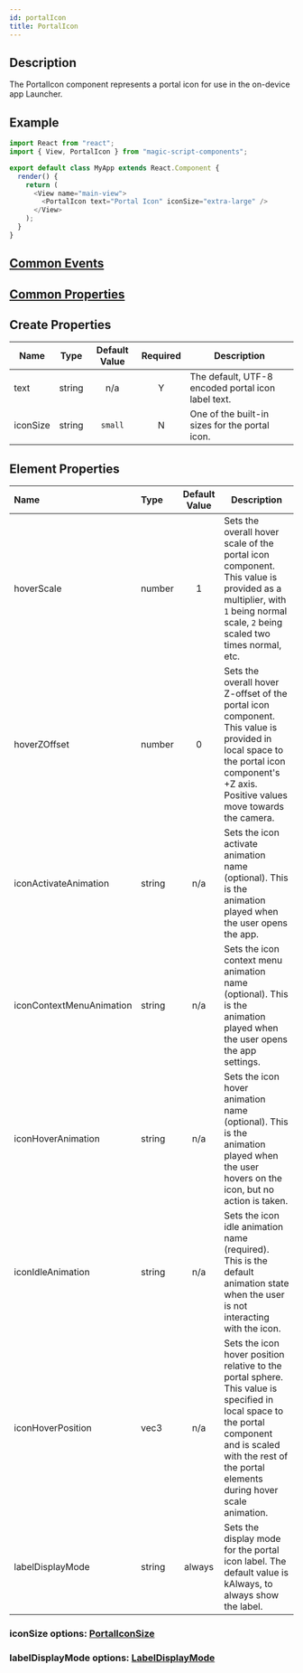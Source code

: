 ```yaml
---
id: portalIcon
title: PortalIcon
---
```


## Description

The PortalIcon component represents a portal icon for use in the on-device app Launcher.

## Example

```javascript
import React from "react";
import { View, PortalIcon } from "magic-script-components";

export default class MyApp extends React.Component {
  render() {
    return (
      <View name="main-view">
        <PortalIcon text="Portal Icon" iconSize="extra-large" />
      </View>
    );
  }
}
```

## [Common Events](../events/CommonEvents.md)

## [Common Properties](../types/Properties.md)

## Create Properties

| Name     | Type   | Default Value | Required | Description                                        |
| -------- | ------ | :-----------: | :------: | -------------------------------------------------- |
| text     | string |      n/a      |    Y     | The default, UTF-8 encoded portal icon label text. |
| iconSize | string |    `small`    |    N     | One of the built-in sizes for the portal icon.     |

## Element Properties

| Name                     | Type   | Default Value | Description |
| :----------------------- | :----- | :-----------: | ----------- |
| hoverScale               | number |      1        | Sets the overall hover scale of the portal icon component. This value is provided as a multiplier, with `1` being normal scale, `2` being scaled two times normal, etc. |
| hoverZOffset             | number |      0        | Sets the overall hover Z-offset of the portal icon component. This value is provided in local space to the portal icon component's +Z axis. Positive values move towards the camera. |
| iconActivateAnimation    | string |      n/a        | Sets the icon activate animation name (optional). This is the animation played when the user opens the app.  |
| iconContextMenuAnimation | string |      n/a      | Sets the icon context menu animation name (optional). This is the animation played when the user opens the app settings.  |
| iconHoverAnimation       | string |      n/a      | Sets the icon hover animation name (optional). This is the animation played when the user hovers on the icon, but no action is taken.  |
| iconIdleAnimation        | string |      n/a      | Sets the icon idle animation name (required). This is the default animation state when the user is not interacting with the icon.  |
| iconHoverPosition        | vec3   |      n/a      | Sets the icon hover position relative to the portal sphere. This value is specified in local space to the portal component and is scaled with the rest of the portal elements during hover scale animation. |
| labelDisplayMode         | string |    always     | Sets the display mode for the portal icon label. The default value is kAlways, to always show the label.  |

### iconSize options: [PortalIconSize](../types/PortalIconSize.md)

### labelDisplayMode options: [LabelDisplayMode](../types/LabelDisplayMode.md)
